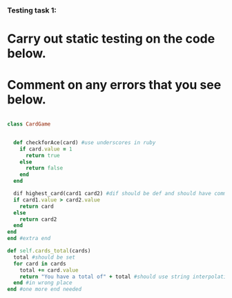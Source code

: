 ### Testing task 1:

# Carry out static testing on the code below.
# Comment on any errors that you see below.
```ruby

class CardGame


  def checkforAce(card) #use underscores in ruby
    if card.value = 1
      return true
    else
      return false
    end
  end

  dif highest_card(card1 card2) #dif should be def and should have comma between card1 and card2
  if card1.value > card2.value
    return card
  else
    return card2
  end
end
end #extra end

def self.cards_total(cards)
  total #should be set
  for card in cards
    total += card.value
    return "You have a total of" + total #should use string interpolation
  end #in wrong place
end #one more end needed
```
